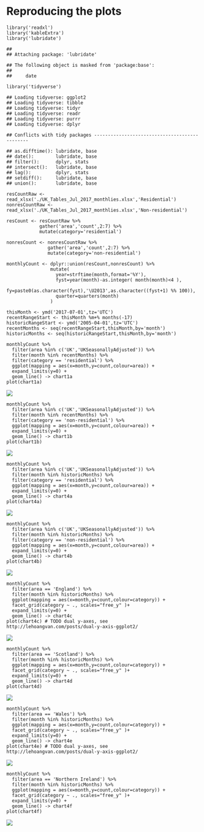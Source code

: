 Reproducing the plots
=====================

    library('readxl')
    library('kableExtra')
    library('lubridate')

    ## 
    ## Attaching package: 'lubridate'

    ## The following object is masked from 'package:base':
    ## 
    ##     date

    library('tidyverse')

    ## Loading tidyverse: ggplot2
    ## Loading tidyverse: tibble
    ## Loading tidyverse: tidyr
    ## Loading tidyverse: readr
    ## Loading tidyverse: purrr
    ## Loading tidyverse: dplyr

    ## Conflicts with tidy packages ----------------------------------------------

    ## as.difftime(): lubridate, base
    ## date():        lubridate, base
    ## filter():      dplyr, stats
    ## intersect():   lubridate, base
    ## lag():         dplyr, stats
    ## setdiff():     lubridate, base
    ## union():       lubridate, base

    resCountRaw <- read_xlsx('./UK_Tables_Jul_2017_monthlies.xlsx','Residential')
    nonresCountRaw <- read_xlsx('./UK_Tables_Jul_2017_monthlies.xlsx','Non-residential')

    resCount <- resCountRaw %>%
                gather('area','count',2:7) %>%
                mutate(category='residential')
                
    nonresCount <- nonresCountRaw %>%
                   gather('area','count',2:7) %>% 
                   mutate(category='non-residential')

    monthlyCount <- dplyr::union(resCount,nonresCount) %>%
                    mutate(
                      year=strftime(month,format='%Y'),
                      fyst=year(month)-as.integer( month(month)<4 ),
                      fy=paste0(as.character(fyst),'\U2013',as.character((fyst+1) %% 100)),
                      quarter=quarters(month)
                    )

    thisMonth <- ymd('2017-07-01',tz='UTC')
    recentRangeStart <- thisMonth %m+% months(-17)
    historicRangeStart <- ymd('2005-04-01',tz='UTC')
    recentMonths <- seq(recentRangeStart,thisMonth,by='month')
    historicMonths <- seq(historicRangeStart,thisMonth,by='month')

    monthlyCount %>% 
      filter(area %in% c('UK','UKSeasonallyAdjusted')) %>%
      filter(month %in% recentMonths) %>%
      filter(category == 'residential') %>%
      ggplot(mapping = aes(x=month,y=count,colour=area)) +
      expand_limits(y=0) +
      geom_line() -> chart1a
    plot(chart1a)

![](makeTablesAndPlots_files/figure-markdown_strict/unnamed-chunk-1-1.png)

    monthlyCount %>% 
      filter(area %in% c('UK','UKSeasonallyAdjusted')) %>%
      filter(month %in% recentMonths) %>%
      filter(category == 'non-residential') %>%
      ggplot(mapping = aes(x=month,y=count,colour=area)) +
      expand_limits(y=0) +
      geom_line() -> chart1b
    plot(chart1b)

![](makeTablesAndPlots_files/figure-markdown_strict/unnamed-chunk-1-2.png)

    monthlyCount %>% 
      filter(area %in% c('UK','UKSeasonallyAdjusted')) %>%
      filter(month %in% historicMonths) %>%
      filter(category == 'residential') %>%
      ggplot(mapping = aes(x=month,y=count,colour=area)) +
      expand_limits(y=0) +
      geom_line() -> chart4a
    plot(chart4a)

![](makeTablesAndPlots_files/figure-markdown_strict/unnamed-chunk-1-3.png)

    monthlyCount %>% 
      filter(area %in% c('UK','UKSeasonallyAdjusted')) %>%
      filter(month %in% historicMonths) %>%
      filter(category == 'non-residential') %>%
      ggplot(mapping = aes(x=month,y=count,colour=area)) +
      expand_limits(y=0) +
      geom_line() -> chart4b
    plot(chart4b)

![](makeTablesAndPlots_files/figure-markdown_strict/unnamed-chunk-1-4.png)

    monthlyCount %>% 
      filter(area == 'England') %>%
      filter(month %in% historicMonths) %>%
      ggplot(mapping = aes(x=month,y=count,colour=category)) +
      facet_grid(category ~ ., scales="free_y" )+
      expand_limits(y=0) +
      geom_line() -> chart4c
    plot(chart4c) # TODO dual y-axes, see http://lehoangvan.com/posts/dual-y-axis-ggplot2/

![](makeTablesAndPlots_files/figure-markdown_strict/unnamed-chunk-1-5.png)

    monthlyCount %>% 
      filter(area == 'Scotland') %>%
      filter(month %in% historicMonths) %>%
      ggplot(mapping = aes(x=month,y=count,colour=category)) +
      facet_grid(category ~ ., scales="free_y" )+
      expand_limits(y=0) +
      geom_line() -> chart4d
    plot(chart4d)

![](makeTablesAndPlots_files/figure-markdown_strict/unnamed-chunk-1-6.png)

    monthlyCount %>% 
      filter(area == 'Wales') %>%
      filter(month %in% historicMonths) %>%
      ggplot(mapping = aes(x=month,y=count,colour=category)) +
      facet_grid(category ~ ., scales="free_y" )+
      expand_limits(y=0) +
      geom_line() -> chart4e
    plot(chart4e) # TODO dual y-axes, see http://lehoangvan.com/posts/dual-y-axis-ggplot2/

![](makeTablesAndPlots_files/figure-markdown_strict/unnamed-chunk-1-7.png)

    monthlyCount %>% 
      filter(area == 'Northern Ireland') %>%
      filter(month %in% historicMonths) %>%
      ggplot(mapping = aes(x=month,y=count,colour=category)) +
      facet_grid(category ~ ., scales="free_y" )+
      expand_limits(y=0) +
      geom_line() -> chart4f
    plot(chart4f)

![](makeTablesAndPlots_files/figure-markdown_strict/unnamed-chunk-1-8.png)
